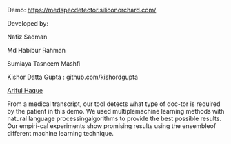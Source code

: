 Demo: https://medspecdetector.siliconorchard.com/

Developed by:

Nafiz Sadman 

Md Habibur Rahman

Sumiaya Tasneem Mashfi

Kishor Datta Gupta : github.com/kishordgupta

[Ariful Haque](https://github.com/dewflowersp)


From a medical transcript, our tool detects what type of doc-tor is required by the patient in this demo. We used multiplemachine learning methods with natural language processingalgorithms to provide the best possible results. Our empiri-cal experiments show promising results using the ensembleof different machine learning technique.


